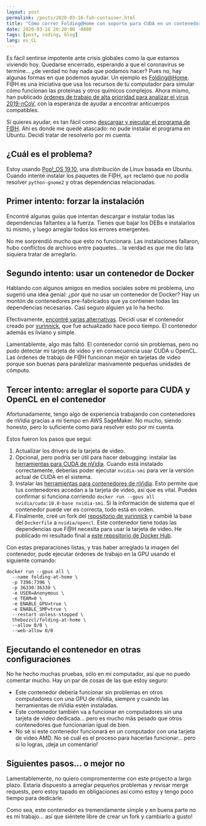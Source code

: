 ```yaml
---
layout: post
permalink: /posts/2020-03-16-fah-container.html
title: "Cómo correr Folding@Home con soporte para CUDA en un contenedor de Docker"
date: 2020-03-16 20:20:00 -0800
tags: [post, coding, blog]
lang: es_CL
---
```


Es fácil sentirse impotente ante crisis globales como la que estamos viviendo hoy. Quedarse encerrado, esperando a que el coronavirus se termine... ¿de verdad no hay nada que podamos hacer? Pues no, hay algunas formas en que podemos ayudar. Un ejemplo es [Folding@Home](https://foldingathome.org/). F@H es una iniciativa que usa los recursos de tu computador para simular cómo funcionan las proteínas y otros químicos complejos. Ahora mismo, han publicado [órdenes de trabajo de alta prioridad para analizar el virus 2019-nCoV](ttps://foldingathome.org/2020/02/27/foldinghome-takes-up-the-fight-against-covid-19-2019-ncov/), con la esperanza de ayudar a encontrar anticuerpos compatibles.

Si quieres ayudar, es tan fácil como [descargar y ejecutar el programa de F@H](https://foldingathome.org/start-folding/). Ahí es donde me quedé atascado: no pude instalar el programa en Ubuntu. Decidí tratar de resolverlo por mi cuenta.

<!--more-->

## ¿Cuál es el problema?

Estoy usando [Pop!\_OS 19.10](https://system76.com/pop), una distribución de Linux basada en Ubuntu. Cuando intenté instalar los paquetes de F@H, `apt` reclamó que no podía resolver `python-gnome2` y otras dependencias relacionadas.

## Primer intento: forzar la instalación

Encontré algunas guías que intentan descargar e instalar todas las dependencias faltantes a la fuerza. Tienes que bajar los DEBs e instalarlos tú mismo, y luego arreglar todos los errores emergentes.

No me sorprendió mucho que esto no funcionara. Las instalaciones fallaron, hubo conflictos de archivos entre paquetes... la verdad es que me dio lata siquiera tratar de arreglarlo.

## Segundo intento: usar un contenedor de Docker

Hablando con algunos amigos en medios sociales sobre mi problema, uno sugerió una idea genial: ¿por qué no usar un contenedor de Docker? Hay un montón de contenedores pre-fabricados que ya contienen todas las dependencias necesarias. Casi seguro alguien ya lo ha hecho.

Efectivamente, [encontré varias alternativas](https://hub.docker.com/search?q=folding-at-home&type=image). Decidí usar el contenedor creado por [yurinnick](https://hub.docker.com/r/yurinnick/folding-at-home), que fue actualizado hace poco tiempo. El contenedor además es liviano y simple.

Lamentablemte, algo más faltó. El contenedor corrió sin problemas, pero no pudo detectar mi tarjeta de video y en consecuencia usar CUDA u OpenCL. Las órdenes de trabajo de F@H funcionan mejor en tarjetas de video porque son buenas para paralelizar masivamente pequeñas unidades de cómputo.

## Tercer intento: arreglar el soporte para CUDA y OpenCL en el contenedor

Afortunadamente, tengo algo de experiencia trabajando con contenedores de nVidia gracias a mi tiempo en AWS SageMaker. No mucho, siendo honesto, pero lo suficiente como para resolver esto por mi cuenta.

Estos fueron los pasos que seguí:
1. Actualizar los drivers de la tarjeta de video.
2. Opcional, pero podría ser útil para hacer debugging: instalar las [herramientas para CUDA de nVidia](https://developer.nvidia.com/cuda-downloads). Cuando está instalado correctamente, deberías poder ejecutar `nvidia-smi` para ver la versión actual de CUDA en el sistema.
3. Instalar las [herramientas para contenedores de nVidia](https://github.com/NVIDIA/nvidia-docker). Esto permite que tus contenedores accedan a la tarjeta de video, así que es vital. Puedes confirmar si funciona corriendo `docker run --gpus all nvidia/cuda:10.0-base nvidia-smi`. Si la información de sistema que el contenedor puede ver es correcta, todo está en orden.
4. Finalmente, creé un fork del [repositorio de yurinnick](https://github.com/yurinnick/folding-at-home-docker/) y cambié la base del `Dockerfile` a `nvidia/opencl`. Este contenedor tiene todas las dependencias que F@H necesita para usar la tarjeta de video. He publicado mi resultado final a [este repositorio de Docker Hub](https://hub.docker.com/r/thebozzcl/folding-at-home).

Con estas preparaciones listas, y tras haber arreglado la imagen del contenedor, pude ejecutar órdenes de trabajo en la GPU usando el siguiente comando:

```
docker run --gpus all \
  --name folding-at-home \
  -p 7396:7396 \
  -p 36330:36330 \
  -e USER=Anonymous \
  -e TEAM=0 \
  -e ENABLE_GPU=true \
  -e ENABLE_SMP=true \
  --restart unless-stopped \
  thebozzcl/folding-at-home \
  --allow 0/0 \
  --web-allow 0/0
```

## Ejecutando el contenedor en otras configuraciones

No he hecho muchas pruebas, sólo en mi computador, así que no puedo comentar mucho. Hay un par de cosas de las que estoy seguro:
* Este contenedor debería funcionar sin problemas en otros computadores con una GPU de nVidia, siempre y cuando las herramientas de nVidia estén instaladas.
* Este contenedor también va a funcionar en computadores sin una tarjeta de video dedicada... pero es mucho más pesado que otros contenedores que funcionarían igual de bien.
* No sé si este contenedor funcionará en un computador con una tarjeta de video AMD. No sé cuál es el proceso para hacerlas funcionar... pero si lo logras, ¡deja un comentario!

## Siguientes pasos... o mejor no

Lamentablemente, no quiero compromenterme con este proyecto a largo plazo. Estaría dispuesto a arreglar pequeños problemas y revisar merge requests, pero estoy tapado en obligaciones así como estoy y tengo poco tiempo para dedicarle.

Como sea, este contenedor es tremendamente simple y en buena parte no es mi trabajo... así que siéntete libre de crear un fork y cambiarlo a gusto!
